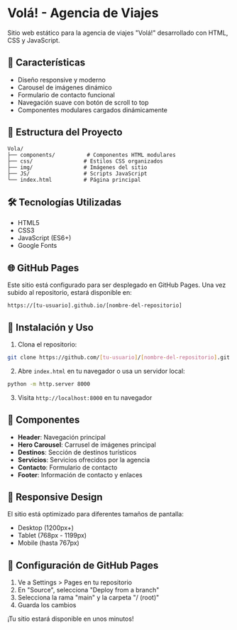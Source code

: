 # Volá! - Agencia de Viajes

Sitio web estático para la agencia de viajes "Volá!" desarrollado con HTML, CSS y JavaScript.

## 🚀 Características

- Diseño responsive y moderno
- Carousel de imágenes dinámico
- Formulario de contacto funcional
- Navegación suave con botón de scroll to top
- Componentes modulares cargados dinámicamente

## 📁 Estructura del Proyecto

```
Vola/
├── components/          # Componentes HTML modulares
├── css/                # Estilos CSS organizados
├── img/                # Imágenes del sitio
├── JS/                 # Scripts JavaScript
└── index.html          # Página principal
```

## 🛠️ Tecnologías Utilizadas

- HTML5
- CSS3
- JavaScript (ES6+)
- Google Fonts

## 🌐 GitHub Pages

Este sitio está configurado para ser desplegado en GitHub Pages. Una vez subido al repositorio, estará disponible en:

`https://[tu-usuario].github.io/[nombre-del-repositorio]`

## 📝 Instalación y Uso

1. Clona el repositorio:
```bash
git clone https://github.com/[tu-usuario]/[nombre-del-repositorio].git
```

2. Abre `index.html` en tu navegador o usa un servidor local:
```bash
python -m http.server 8000
```

3. Visita `http://localhost:8000` en tu navegador

## 🎨 Componentes

- **Header**: Navegación principal
- **Hero Carousel**: Carrusel de imágenes principal
- **Destinos**: Sección de destinos turísticos
- **Servicios**: Servicios ofrecidos por la agencia
- **Contacto**: Formulario de contacto
- **Footer**: Información de contacto y enlaces

## 📱 Responsive Design

El sitio está optimizado para diferentes tamaños de pantalla:
- Desktop (1200px+)
- Tablet (768px - 1199px)
- Mobile (hasta 767px)

## 🔧 Configuración de GitHub Pages

1. Ve a Settings > Pages en tu repositorio
2. En "Source", selecciona "Deploy from a branch"
3. Selecciona la rama "main" y la carpeta "/ (root)"
4. Guarda los cambios

¡Tu sitio estará disponible en unos minutos!
